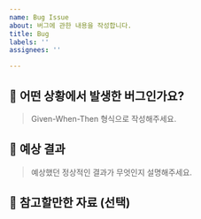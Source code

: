 ```yaml
---
name: Bug Issue
about: 버그에 관한 내용을 작성합니다.
title: Bug
labels: ''
assignees: ''

---
```


## 🚀 어떤 상황에서 발생한 버그인가요?

> Given-When-Then 형식으로 작성해주세요.

## 📍 예상 결과

> 예상했던 정상적인 결과가 무엇인지 설명해주세요.

## 👏 참고할만한 자료 (선택)
